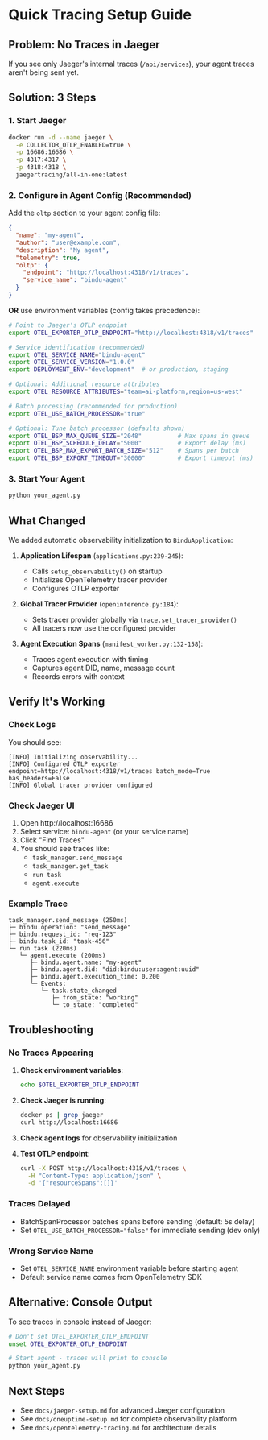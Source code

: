 # Quick Tracing Setup Guide

## Problem: No Traces in Jaeger

If you see only Jaeger's internal traces (`/api/services`), your agent traces aren't being sent yet.

## Solution: 3 Steps

### 1. Start Jaeger

```bash
docker run -d --name jaeger \
  -e COLLECTOR_OTLP_ENABLED=true \
  -p 16686:16686 \
  -p 4317:4317 \
  -p 4318:4318 \
  jaegertracing/all-in-one:latest
```

### 2. Configure in Agent Config (Recommended)

Add the `oltp` section to your agent config file:

```json
{
  "name": "my-agent",
  "author": "user@example.com",
  "description": "My agent",
  "telemetry": true,
  "oltp": {
    "endpoint": "http://localhost:4318/v1/traces",
    "service_name": "bindu-agent"
  }
}
```

**OR** use environment variables (config takes precedence):

```bash
# Point to Jaeger's OTLP endpoint
export OTEL_EXPORTER_OTLP_ENDPOINT="http://localhost:4318/v1/traces"

# Service identification (recommended)
export OTEL_SERVICE_NAME="bindu-agent"
export OTEL_SERVICE_VERSION="1.0.0"
export DEPLOYMENT_ENV="development"  # or production, staging

# Optional: Additional resource attributes
export OTEL_RESOURCE_ATTRIBUTES="team=ai-platform,region=us-west"

# Batch processing (recommended for production)
export OTEL_USE_BATCH_PROCESSOR="true"

# Optional: Tune batch processor (defaults shown)
export OTEL_BSP_MAX_QUEUE_SIZE="2048"          # Max spans in queue
export OTEL_BSP_SCHEDULE_DELAY="5000"          # Export delay (ms)
export OTEL_BSP_MAX_EXPORT_BATCH_SIZE="512"    # Spans per batch
export OTEL_BSP_EXPORT_TIMEOUT="30000"         # Export timeout (ms)
```

### 3. Start Your Agent

```bash
python your_agent.py
```

## What Changed

We added automatic observability initialization to `BinduApplication`:

1. **Application Lifespan** (`applications.py:239-245`):
   - Calls `setup_observability()` on startup
   - Initializes OpenTelemetry tracer provider
   - Configures OTLP exporter

2. **Global Tracer Provider** (`openinference.py:184`):
   - Sets tracer provider globally via `trace.set_tracer_provider()`
   - All tracers now use the configured provider

3. **Agent Execution Spans** (`manifest_worker.py:132-158`):
   - Traces agent execution with timing
   - Captures agent DID, name, message count
   - Records errors with context

## Verify It's Working

### Check Logs

You should see:

```
[INFO] Initializing observability...
[INFO] Configured OTLP exporter endpoint=http://localhost:4318/v1/traces batch_mode=True has_headers=False
[INFO] Global tracer provider configured
```

### Check Jaeger UI

1. Open http://localhost:16686
2. Select service: `bindu-agent` (or your service name)
3. Click "Find Traces"
4. You should see traces like:
   - `task_manager.send_message`
   - `task_manager.get_task`
   - `run task`
   - `agent.execute`

### Example Trace

```
task_manager.send_message (250ms)
├─ bindu.operation: "send_message"
├─ bindu.request_id: "req-123"
├─ bindu.task_id: "task-456"
└─ run task (220ms)
   └─ agent.execute (200ms)
      ├─ bindu.agent.name: "my-agent"
      ├─ bindu.agent.did: "did:bindu:user:agent:uuid"
      ├─ bindu.agent.execution_time: 0.200
      └─ Events:
         └─ task.state_changed
            ├─ from_state: "working"
            └─ to_state: "completed"
```

## Troubleshooting

### No Traces Appearing

1. **Check environment variables**:
   ```bash
   echo $OTEL_EXPORTER_OTLP_ENDPOINT
   ```

2. **Check Jaeger is running**:
   ```bash
   docker ps | grep jaeger
   curl http://localhost:16686
   ```

3. **Check agent logs** for observability initialization

4. **Test OTLP endpoint**:
   ```bash
   curl -X POST http://localhost:4318/v1/traces \
     -H "Content-Type: application/json" \
     -d '{"resourceSpans":[]}'
   ```

### Traces Delayed

- BatchSpanProcessor batches spans before sending (default: 5s delay)
- Set `OTEL_USE_BATCH_PROCESSOR="false"` for immediate sending (dev only)

### Wrong Service Name

- Set `OTEL_SERVICE_NAME` environment variable before starting agent
- Default service name comes from OpenTelemetry SDK

## Alternative: Console Output

To see traces in console instead of Jaeger:

```bash
# Don't set OTEL_EXPORTER_OTLP_ENDPOINT
unset OTEL_EXPORTER_OTLP_ENDPOINT

# Start agent - traces will print to console
python your_agent.py
```

## Next Steps

- See `docs/jaeger-setup.md` for advanced Jaeger configuration
- See `docs/oneuptime-setup.md` for complete observability platform
- See `docs/opentelemetry-tracing.md` for architecture details
